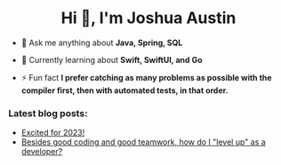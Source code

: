 <h1 align="center">Hi 👋, I'm Joshua Austin</h1>

- 💬 Ask me anything about **Java, Spring, SQL**

- 📱 Currently learning about **Swift, SwiftUI, and Go**

- ⚡ Fun fact **I prefer catching as many problems as possible with the compiler first, then with automated tests, in that order.**

### Latest blog posts:
<!-- BLOG-POST-LIST:START -->
- [Excited for 2023!](https://dev.to/joshaustintech/excited-for-2023-4939)
- [Besides good coding and good teamwork, how do I &quot;level up&quot; as a developer?](https://dev.to/joshaustintech/besides-good-coding-and-good-teamwork-how-do-i-level-up-as-a-developer-5ff)
<!-- BLOG-POST-LIST:END -->
